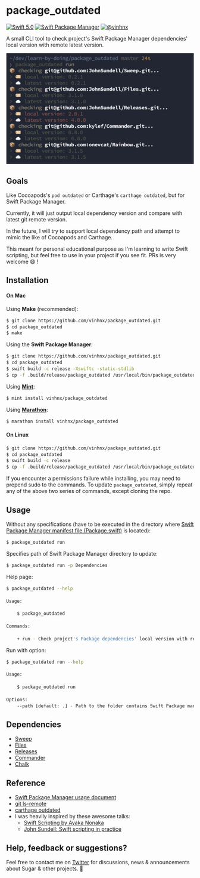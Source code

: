 # package_outdated

[![Swift 5.0](https://img.shields.io/badge/swift-5.0-orange.svg)](#)
[![Swift Package Manager](https://img.shields.io/badge/spm-compatible-brightgreen.svg?style=flat)](https://swift.org/package-manager)
[![@vinhnx](https://img.shields.io/badge/contact-%40vinhnx-blue.svg)](https://twitter.com/vinhnx)

A small CLI tool to check project's Swift Package Manager dependencies' local version with remote latest version. 

![screenshot](screenshots/run_demo.png)

## Goals

Like Cocoapods's `pod outdated` or Carthage's `carthage outdated`, but for Swift Package Manager.

Currently, it will just output local dependency version and compare with latest git remote version. 

In the future, I will try to support local dependency path and attempt to mimic the like of Cocoapods and Carthage.

This meant for personal educational purpose as I'm learning to write Swift scripting, but feel free to use in your project if you see fit. PRs is very welcome 😄 !

## Installation

#### On Mac

Using **Make** (recommended):

```bash
$ git clone https://github.com/vinhnx/package_outdated.git
$ cd package_outdated
$ make
```

Using the **Swift Package Manager**:

```bash
$ git clone https://github.com/vinhnx/package_outdated.git
$ cd package_outdated
$ swift build -c release -Xswiftc -static-stdlib
$ cp -f .build/release/package_outdated /usr/local/bin/package_outdated
 ```
 
Using **[Mint](https://github.com/yonaskolb/mint)**:

```bash
$ mint install vinhnx/package_outdated
```

Using **[Marathon](https://github.com/JohnSundell/Marathon)**:

```bash
$ marathon install vinhnx/package_outdated
```

#### On Linux

```bash
$ git clone https://github.com/vinhnx/package_outdated.git
$ cd package_outdated
$ swift build -c release
$ cp -f .build/release/package_outdated /usr/local/bin/package_outdated
```

If you encounter a permissions failure while installing, you may need to prepend sudo to the commands. To update `package_outdated`, simply repeat any of the above two series of commands, except cloning the repo.

## Usage

Without any specifications (have to be executed in the directory where [Swift Package Manager manifest file (Package.swift)](https://github.com/apple/swift-package-manager/blob/master/Documentation/Usage.md) is located):

```bash
$ package_outdated run
```

Specifies path of Swift Package Manager directory to update:

```bash
$ package_outdated run -p Dependencies
```

Help page:

```bash
$ package_outdated --help

Usage:

    $ package_outdated

Commands:

    + run - Check project's Package dependencies' local version with remote latest version.
```

Run with option:

```bash
$ package_outdated run --help

Usage:

    $ package_outdated run

Options:
    --path [default: .] - Path to the folder contains Swift Package manifest file (Package.swift).
```

## Dependencies

+ [Sweep](https://github.com/JohnSundell/Sweep)
+ [Files](https://github.com/JohnSundell/Files)
+ [Releases](https://github.com/JohnSundell/Releases)
+ [Commander](https://github.com/kylef/Commander)
+ [Chalk](https://github.com/mxcl/Chalk)

## Reference

+ [Swift Package Manager usage document](https://github.com/apple/swift-package-manager/blob/master/Documentation/Usage.md#create-a-package)
+ [git ls-remote](https://git-scm.com/docs/git-ls-remote.html)
+ [carthage outdated](https://github.com/Carthage/Carthage/blob/master/Source/carthage/Outdated.swift)
+ I was heavily inspired by these awesome talks:
  + [Swift Scripting by Ayaka Nonaka](https://academy.realm.io/posts/swift-scripting/)
  + [John Sundell: Swift scripting in practice](https://www.youtube.com/watch?v=PFdh5G3BJqM)

## Help, feedback or suggestions?

Feel free to contact me on [Twitter](https://twitter.com/vinhnx) for discussions, news & announcements about Sugar & other projects. :rocket:
